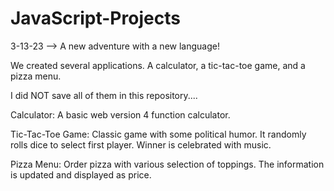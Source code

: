 # JavaScript-Projects
3-13-23 --> A new adventure with a new language!


We created several applications.  A calculator, a tic-tac-toe game, and a pizza
menu.  

I did NOT save all of them in this repository....

Calculator:
A basic web version 4 function calculator.  

Tic-Tac-Toe Game:
Classic game with some political humor.  It randomly rolls dice to select first player.  Winner is celebrated with music.

Pizza Menu:
Order pizza with various selection of toppings.  The information is updated and displayed as price.
